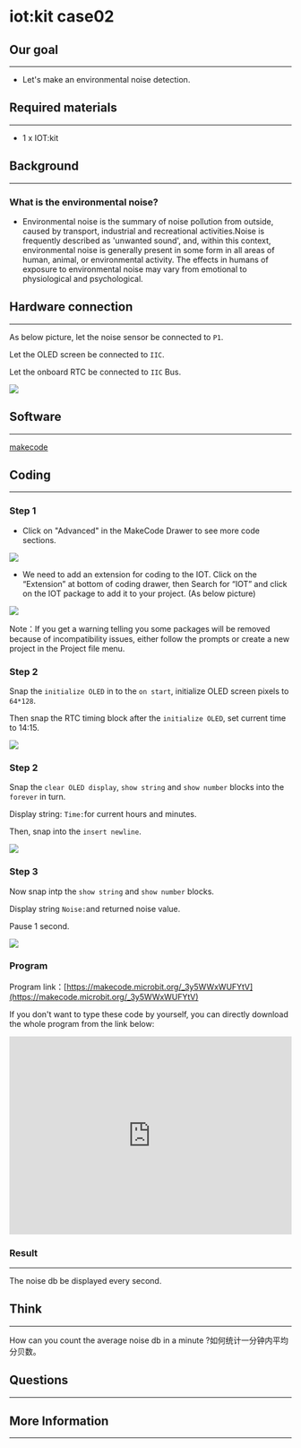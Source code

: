 # iot:kit case02

## Our goal
---

-  Let's make an environmental noise detection. 


## Required materials 
---

- 1 x IOT:kit


## Background
---

### What is the environmental noise?

- Environmental noise is the summary of noise pollution from outside, caused by transport, industrial and recreational activities.Noise is frequently described as 'unwanted sound', and, within this context, environmental noise is generally present in some form in all areas of human, animal, or environmental activity. The effects in humans of exposure to environmental noise may vary from emotional to physiological and psychological.



## Hardware connection
---

As below picture, let the noise sensor be connected to `P1`.

Let the OLED screen be connected to `IIC`. 

Let the onboard RTC be connected to `IIC` Bus. 

![](./images/GFc4ykB.png)


## Software
---

[makecode](https://makecode.microbit.org/#)

## Coding
---

### Step 1
- Click on "Advanced" in the MakeCode Drawer to see more code sections.

![](./images/2qCyzQ7.png)

- We need to add an extension for coding to the IOT. Click on the “Extension” at bottom of coding drawer, then Search for “IOT” and click on the IOT package to add it to your project. (As below picture) 

![](./images/xfsOffX.png)

Note：If you get a warning telling you some packages will be removed because of incompatibility issues, either follow the prompts or create a new project in the Project file menu.

### Step 2

Snap the `initialize OLED` in to the `on start`, initialize OLED screen pixels to `64*128`.

Then snap the RTC timing block after the `initialize OLED`, set current time to 14:15.

![](./images/pe0ieLF.png)


### Step 2

Snap the `clear OLED display`, `show string` and `show number` blocks into the `forever` in turn.

Display string: `Time:`for current hours and minutes.

Then, snap into the `insert newline`. 

![](./images/81EXZAx.png)

### Step 3

Now snap intp the `show string` and `show number` blocks.

Display string `Noise:`and returned noise value. 

Pause 1 second.

![](./images/SCNnj3C.png)

### Program

Program link：[https://makecode.microbit.org/_3y5WWxWUFYtV](https://makecode.microbit.org/_3y5WWxWUFYtV)

If you don't want to type these code by yourself, you can directly download the whole program from the link below:

<div style="position:relative;height:0;padding-bottom:70%;overflow:hidden;"><iframe style="position:absolute;top:0;left:0;width:100%;height:100%;" src="https://makecode.microbit.org/#pub:_3y5WWxWUFYtV" frameborder="0" sandbox="allow-popups allow-forms allow-scripts allow-same-origin"></iframe></div>  


### Result
---
The noise db be displayed every second.


## Think 
---

How can you count the average noise db in a minute ?如何统计一分钟内平均分贝数。


## Questions
---


## More Information  
---

 
